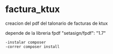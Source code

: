 # factura_ktux
creacion del pdf del talonario de facturas de ktux

depende de la libreria fpdf "setasign/fpdf": "1.7"
	
	-instalar composer
	-correr composer install

